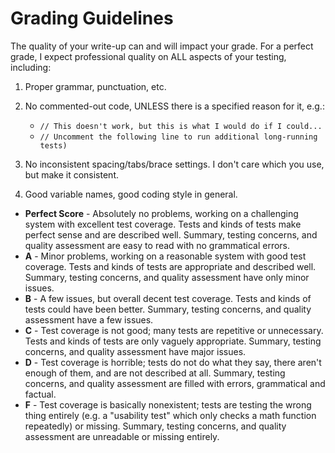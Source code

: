 # Grading Guidelines

The quality of your write-up can and will impact your grade.  For a perfect grade, I expect
professional quality on ALL aspects of your testing, including:

1. Proper grammar, punctuation, etc.
2. No commented-out code, UNLESS there is a specified reason for it, e.g.:
   * `// This doesn't work, but this is what I would do if I could...`
   * `// Uncomment the following line to run additional long-running tests)`

3. No inconsistent spacing/tabs/brace settings.  I don't care which you use, but make
    it consistent.
4. Good variable names, good coding style in general.

* **Perfect Score** - Absolutely no problems, working on a challenging system with excellent
   test coverage.  Tests and kinds of tests make perfect sense and are described well.
   Summary, testing concerns, and quality assessment are easy to read with no grammatical
   errors.
* **A** - Minor problems, working on a reasonable system with good test coverage.  Tests and
   kinds of tests are appropriate and described well.  Summary, testing concerns, and
   quality assessment have only minor issues.
* **B** - A few issues, but overall decent test coverage.  Tests and kinds of tests could have
     been better.  Summary, testing concerns, and quality assessment have a few issues.
* **C** - Test coverage is not good; many tests are repetitive or unnecessary.  Tests and kinds
      of tests are only vaguely appropriate.  Summary, testing concerns, and quality
      assessment have major issues.
* **D** - Test coverage is horrible; tests do not do what they say, there aren't enough of them,
     and are not described at all.  Summary, testing concerns, and quality assessment are
     filled with errors, grammatical and factual.
* **F** - Test coverage is basically nonexistent; tests are testing the wrong thing entirely
     (e.g. a "usability test" which only checks a math function repeatedly) or missing.
     Summary, testing concerns, and quality assessment are unreadable or missing
    entirely.
